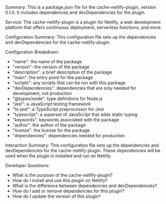 Summary:
This is a package.json file for the cache-netlify-plugin, version 0.1.0. It includes dependencies and devDependencies for the plugin.

Service:
The cache-netlify-plugin is a plugin for Netlify, a web development platform that offers continuous deployment, serverless functions, and more.

Configuration Summary:
This configuration file sets up the dependencies and devDependencies for the cache-netlify-plugin.

Configuration Breakdown:
- "name": the name of the package
- "version": the version of the package
- "description": a brief description of the package
- "main": the entry point for the package
- "scripts": any scripts that can be run with this package
- "devDependencies": dependencies that are only needed for development, not production
- "@types/node": type definitions for Node.js
- "jest": a JavaScript testing framework
- "ts-jest": a TypeScript preprocessor for Jest
- "typescript": a superset of JavaScript that adds static typing
- "keywords": keywords associated with the package
- "author": the author of the package
- "license": the license for the package
- "dependencies": dependencies needed for production

Interaction Summary:
This configuration file sets up the dependencies and devDependencies for the cache-netlify-plugin. These dependencies will be used when the plugin is installed and run on Netlify.

Developer Questions:
- What is the purpose of the cache-netlify-plugin?
- How do I install and use this plugin on Netlify?
- What is the difference between dependencies and devDependencies?
- How do I add or remove dependencies for this plugin?
- How do I update the version of this plugin?